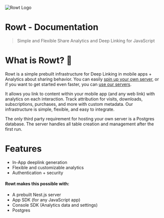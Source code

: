 ![Rowt Logo](../_media/rowtfavicon.svg ':size=120x120')
# Rowt - Documentation

> Simple and Flexible Share Analytics and Deep Linking for JavaScript

# What is Rowt? 🦉

Rowt is a simple prebuilt infrastructure for Deep Linking in mobile apps + Analytics about sharing behavior. You can easily [spin up your own server](/get-started#use-your-own), or if you want to get started even faster, you can [use our servers](https://console.rowt.app).

It allows you link to content within your mobile app (and any web link) with analytics on each interaction. Track attribution for visits, downloads, subscriptions, purchases, and more with custom metadata. Our infrastructure is simple, flexible, and easy to integrate.

The only third party requirement for hosting your own server is a Postgres database. The server handles all table creation and management after the first run.

# Features

- In-App deeplink generation
- Flexible and customizable analytics
- Authentication + security

#### Rowt makes this possible with:
- A prebuilt Nest.js server
- App SDK (for any JavaScript app)
- Console SDK (Analytics data and settings)
- Postgres
